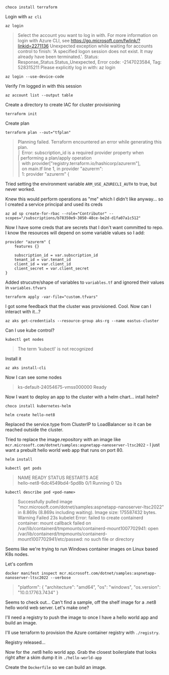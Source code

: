 ```
choco install terraform
```

Login with `az cli`

```
az login
```

>  Select the account you want to log in with. For more information on login with Azure CLI, see https://go.microsoft.com/fwlink/?linkid=2271136 Unexpected exception while waiting for accounts control to finish: 'A specified logon session does not exist. It may already have been terminated.'. Status: Response_Status.Status_Unexpected, Error code: -2147023584, Tag: 528315211 Please explicitly log in with: az login

```
az login --use-device-code
```

Verify I'm logged in with this session
```
az account list --output table
```

Create a directory to create IAC for cluster provisioning
```
terraform init
```

Create plan
```
terraform plan --out="tfplan"
```

> Planning failed. Terraform encountered an error while generating this plan.  
> │ Error: subscription_id is a required provider property when  
> |  performing a plan/apply operation   
> │   with provider["registry.terraform.io/hashicorp/azurerm"],  
> │   on main.tf line 1, in provider "azurerm":  
> │    1: provider "azurerm" {  

Tried setting the environment variable `ARM_USE_AZURECLI_AUTH` to true, but never worked.


Knew this would perform operations as "me" which I didn't like anyway... so I created a service principal and used its creds

```
az ad sp create-for-rbac --role="Contributor" --scopes="/subscriptions/b78350e9-3050-48ce-be2d-d1fa07a1c512"
```

Now I have some creds that are secrets that I don't want committed to repo. I know the resources will depend on some variable values so I add:

```
provider "azurerm" {
    features {}

    subscription_id = var.subscription_id
    tenant_id = var.tenant_id
    client_id = var.client_id
    client_secret = var.client_secret
}
```

Added strucutre/shape of variables to `variables.tf` and ignored their values in `variables.tfvars`

```
terraform apply -var-file="custom.tfvars"
```

I got some feedback that the cluster was provisioned. Cool.
Now can I interact with it...?

```
az aks get-credentials --resource-group aks-rg --name eastus-cluster
```

Can I use kube control? 
```
kubectl get nodes
```

> The term 'kubectl' is not recognized

Install it
```
az aks install-cli
```

Now I can see some nodes
> ks-default-24054675-vmss000000   Ready

Now I want to deploy an app to the cluster with a helm chart... intall helm?

```
choco install kubernetes-helm
```

```
helm create hello-net8 
```

Replaced the service.type from ClusterIP to LoadBalancer
so it can be reached outside the cluster.

Tried to replace the image.repository with an image like `mcr.microsoft.com/dotnet/samples:aspnetapp-nanoserver-ltsc2022` - I just want a prebuilt hello world web app that runs on port 80.

```
helm install
```

```
kubectl get pods
```

> NAME                          READY   STATUS    RESTARTS   AGE  
> hello-net8-6dc4549bd4-5pd8b   0/1     Running   0          12s


```
kubectl describe pod <pod-name>
```

> Successfully pulled image "mcr.microsoft.com/dotnet/samples:aspnetapp-nanoserver-ltsc2022" in 8.869s (8.869s including waiting). Image size: 175587432 bytes.
  Warning  Failed     23s                kubelet            Error: failed to create containerd container: mount callback failed on /var/lib/containerd/tmpmounts/containerd-mount1007702941: open /var/lib/containerd/tmpmounts/containerd-mount1007702941/etc/passwd: no such file or directory

Seems like we're trying to run Windows container images on Linux based K8s nodes.

Let's confirm

```
docker manifest inspect mcr.microsoft.com/dotnet/samples:aspnetapp-nanoserver-ltsc2022 --verbose
```

> "platform": {
>                         "architecture": "amd64",
>                         "os": "windows",
>                         "os.version": "10.0.17763.7434"
>                 }

Seems to check out... 
Can't find a sample, off the shelf image for a .net8 hello world web server. Let's make one?

I'll need a registry to push the image to once I have a hello world app and build an image.

I'll use terraform to provision the Azure container registry with `./registry`. 

Registry released...

Now for the .net8 hello world app. Grab the closest boilerplate that looks right after a skim dump it in `./hello-world-app`

Create the `Dockerfile` so we can build an image.



